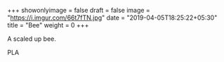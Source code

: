 +++
showonlyimage = false
draft = false
image = "https://i.imgur.com/66t7fTN.jpg"
date = "2019-04-05T18:25:22+05:30"
title = "Bee"
weight = 0
+++

A scaled up bee.
<!--more-->

PLA